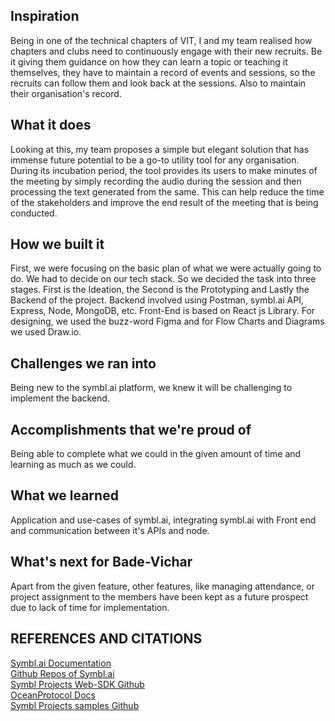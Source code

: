 ## Inspiration
Being in one of the technical chapters of VIT, I and my team realised how chapters and clubs need to continuously engage with their new recruits. Be it giving them guidance on how they can learn a topic or teaching it themselves, they have to maintain a record of events and sessions, so the recruits can follow them and look back at the sessions. Also to maintain their organisation's record.

## What it does
Looking at this, my team proposes a simple but elegant solution that has immense future potential to be a go-to utility tool for any organisation. During its incubation period, the tool provides its users to make minutes of the meeting by simply recording the audio during the session and then processing the text generated from the same. This can help reduce the time of the stakeholders and improve the end result of the meeting that is being conducted.


## How we built it
First, we were focusing on the basic plan of what we were actually going to do. We had to decide on our tech stack.
So we decided the task into three stages. First is the Ideation, the Second is the Prototyping and Lastly the Backend of the project. Backend involved using Postman, symbl.ai API, Express, Node, MongoDB, etc. Front-End is based on React js Library. For designing, we used the buzz-word Figma and for Flow Charts and Diagrams we used Draw.io.

## Challenges we ran into
Being new to the symbl.ai platform, we knew it will be challenging to implement the backend. 

## Accomplishments that we're proud of
Being able to complete what we could in the given amount of time and learning as much as we could.

## What we learned
Application and use-cases of symbl.ai, integrating symbl.ai with Front end and communication between it's APIs and node.

## What's next for Bade-Vichar
Apart from the given feature, other features, like managing attendance, or project assignment to the members have been kept as a future prospect due to lack of time for implementation.

## REFERENCES AND CITATIONS
[Symbl.ai Documentation](https://docs.symbl.ai/docs/what-is-symbl/)<br />
[Github Repos of Symbl.ai](https://github.com/symblai)<br />
[Symbl Projects Web-SDK Github](https://github.com/symblai/symbl-web-sdk)<br />
[OceanProtocol Docs](https://oceanprotocol.com/)<br />
[Symbl Projects samples Github](https://github.com/symblai/getting-started-samples)<br />

